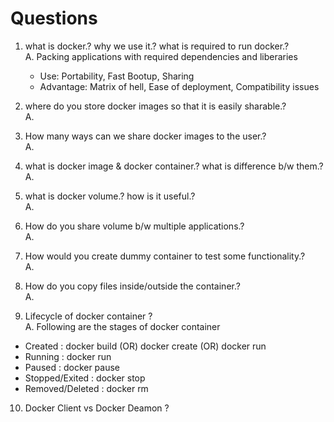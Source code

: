 # Questions

1. what is docker.? why we use it.? what is required to run docker.? <br>
A. Packing applications with required dependencies and liberaries <br>
   - Use: Portability, Fast Bootup, Sharing
   - Advantage: Matrix of hell, Ease of deployment, Compatibility issues

3. where do you store docker images so that it is easily sharable.? <br>
A.

4. How many ways can we share docker images to the user.? <br>
A.

5. what is docker image & docker container.? what is difference b/w them.? <br>
A.

6. what is docker volume.? how is it useful.? <br>
A.

7. How do you share volume b/w multiple applications.? <br>
A.

8. How would you create dummy container to test some functionality.? <br>
A. 

9. How do you copy files inside/outside the container.? <br>
A.

10. Lifecycle of docker container ? <br>
A. Following are the stages of docker container
  - Created         :   docker build (OR) docker create (OR) docker run 
  - Running         :   docker run
  - Paused          :   docker pause
  - Stopped/Exited  :   docker stop
  - Removed/Deleted :   docker rm

10. Docker Client vs Docker Deamon ?
